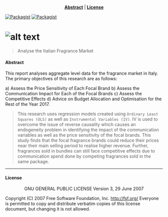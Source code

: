 <center>

**[Abstract](#abstract)** |
**[License](#license)** 

</center>

[![Packagist](https://img.shields.io/badge/license-GNU%20GPL-blue.svg)](#License)
[![Packagist](https://img.shields.io/badge/author-avimago-green.svg)](https://github.com/magoavi)

# ![alt text](https://raw.githubusercontent.com/magoavi/iv/master/p_2_cov.jpg?token=Af8z6lfgIeMnIdHPfcCNL95r5RFOp2kxks5bKCAewA%3D%3D)

> Analyse the Italian Fragrance Market

#### Abstract

This report analyses aggregate level data for the fragrance market in Italy. The primary objectives of this
research are as follows:

a) Assess the Price Sensitivity of Each Focal Brand
b) Assess the Communication Impact for Each of the Focal Brands
c) Assess the Competitive Effects
d) Advice on Budget Allocation and Optimisation for the Rest of the Year 2017.

> This research uses regression models created using `Ordinary Least Squares (OLS)` as well as `Instrumental
Variables (IV)`. IV is used to overcome the issue of reverse causality which causes an endogeneity problem in
identifying the impact of the communication variables as well as the price sensitivity of the focal brands.
This study finds that the focal fragrance brands could reduce their prices near their main selling period to realise
higher revenue. Further, fragrances sold in bundles can still face competitive effects due to communication spend
done by competing fragrances sold in the same package.

---

#### License

<center>
GNU GENERAL PUBLIC LICENSE
Version 3, 29 June 2007
</center>

 Copyright (C) 2007 Free Software Foundation, Inc. <http://fsf.org/>
 Everyone is permitted to copy and distribute verbatim copies
 of this license document, but changing it is not allowed.
